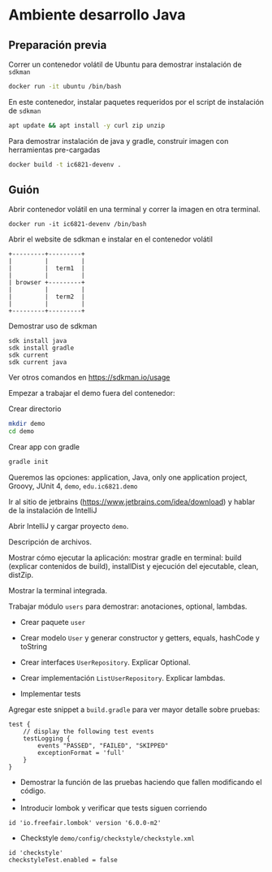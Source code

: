 # Ambiente desarrollo Java #

## Preparación previa ##

Correr un contenedor volátil de Ubuntu para demostrar instalación de `sdkman`

```bash
docker run -it ubuntu /bin/bash
```

En este contenedor, instalar paquetes requeridos por el script de instalación de `sdkman`


```bash
apt update && apt install -y curl zip unzip
```

Para demostrar instalación de java y gradle, construir imagen con herramientas pre-cargadas

```bash
docker build -t ic6821-devenv .
```

## Guión ##

Abrir contenedor volátil en una terminal y correr la imagen en otra terminal.

```
docker run -it ic6821-devenv /bin/bash
```

Abrir el website de sdkman e instalar en el contenedor volátil

```
+---------+---------+
|         |         |
|         |  term1  |
|         |         |
| browser +---------+
|         |         |
|         |  term2  |
|         |         |
+---------+---------+
```

Demostrar uso de sdkman

```
sdk install java
sdk install gradle
sdk current
sdk current java
```

Ver otros comandos en https://sdkman.io/usage

Empezar a trabajar el demo fuera del contenedor:

Crear directorio

```bash
mkdir demo
cd demo
```

Crear app con gradle

```bash
gradle init
```

Queremos las opciones: application, Java, only one application project, Groovy, JUnit 4, `demo`, `edu.ic6821.demo`

Ir al sitio de jetbrains (https://www.jetbrains.com/idea/download) y hablar de la instalación de IntelliJ

Abrir IntelliJ y cargar proyecto `demo`.

Descripción de archivos.

Mostrar cómo ejecutar la aplicación: mostrar gradle en terminal: build (explicar contenidos de build), installDist y ejecución del ejecutable, clean, distZip.

Mostrar la terminal integrada.

Trabajar módulo `users` para demostrar: anotaciones, optional, lambdas.

- Crear paquete `user`
- Crear modelo `User` y generar constructor y getters, equals, hashCode y toString
- Crear interfaces `UserRepository`. Explicar Optional.
- Crear implementación `ListUserRepository`. Explicar lambdas.

- Implementar tests

Agregar este snippet a `build.gradle` para ver mayor detalle sobre pruebas:

```
test {
    // display the following test events
    testLogging {
        events "PASSED", "FAILED", "SKIPPED"
        exceptionFormat = 'full'
    }
}
```

- Demostrar la función de las pruebas haciendo que fallen modificando el código.
- 
- Introducir lombok y verificar que tests siguen corriendo

```id 'io.freefair.lombok' version '6.0.0-m2'```

- Checkstyle `demo/config/checkstyle/checkstyle.xml`

```
id 'checkstyle'
checkstyleTest.enabled = false
```

